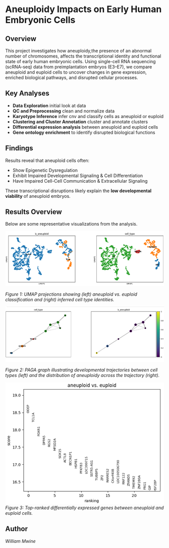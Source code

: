 # Aneuploidy Impacts on Early Human Embryonic Cells

## Overview
This project investigates how aneuploidy,the presence of an abnormal number of chromosomes, affects the transcriptional identity and functional state of early human embryonic cells. Using single-cell RNA sequencing (scRNA-seq) data from preimplantation embryos (E3–E7), we compare aneuploid and euploid cells to uncover changes in gene expression, enriched biological pathways, and disrupted cellular processes.

## Key Analyses
- **Data Exploration** initial look at data
- **QC and Preprocessing** clean and normalize data
- **Karyotype Inference** infer cnv and classify cells as aneuploid or euploid
- **Clustering and Cluster Annotation** cluster and annotate clusters
- **Differential expression analysis** between aneuploid and euploid cells  
- **Gene ontology enrichment** to identify disrupted biological functions  

## Findings
Results reveal that aneuploid cells often:
- Show Epigenetic Dysregulation  
- Exhibit Impaired Developmental Signaling & Cell Differentiation  
- Have Impaired Cell-Cell Communication & Extracellular Signaling  

These transcriptional disruptions likely explain the **low developmental viability** of aneuploid embryos.

## Results Overview

Below are some representative visualizations from the analysis.

![UMAP plot showing aneuploid vs. euploid cells and their lineage identities](figures/umap-cell-lineages-with-karyotype.png)

*Figure 1: UMAP projections showing (left) aneuploid vs. euploid classification and (right) inferred cell type identities.*

![Trajectory analysis showing developmental relationships between cell types and aneuploidy status](figures/PAGA-graph.png)

*Figure 2: PAGA graph illustrating developmental trajectories between cell types (left) and the distribution of aneuploidy across the trajectory (right).*

![Ranked genes for aneuploid vs. euploid cells](figures/ranked_genes.png)  
*Figure 3: Top-ranked differentially expressed genes between aneuploid and euploid cells.*

## Author
*William Mwine*
